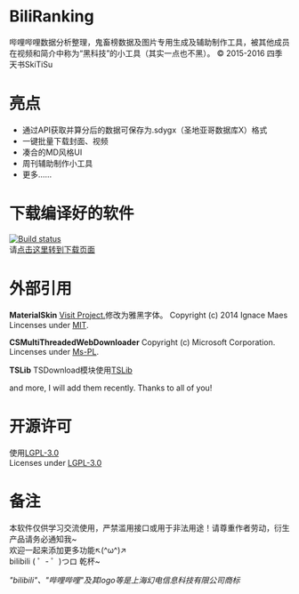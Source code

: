 # BiliRanking
哔哩哔哩数据分析整理，鬼畜榜数据及图片专用生成及辅助制作工具，被其他成员在视频和简介中称为“黑科技”的小工具（其实一点也不黑）。
© 2015-2016 四季天书SkiTiSu

# 亮点
* 通过API获取并算分后的数据可保存为.sdygx（圣地亚哥数据库X）格式
* 一键批量下载封面、视频
* 凑合的MD风格UI
* 周刊辅助制作小工具
* 更多……

# 下载编译好的软件
[![Build status](https://ci.appveyor.com/api/projects/status/k2f82yqacurumah1?svg=true)](https://ci.appveyor.com/project/SkiTiSu/biliranking)  
请[点击这里转到下载页面](https://github.com/SkiTiSu/BiliRanking/releases)

# 外部引用
**MaterialSkin**
[Visit Project.](https://github.com/IgnaceMaes/MaterialSkin)修改为雅黑字体。
Copyright (c) 2014 Ignace Maes
Lincenses under [MIT](https://github.com/IgnaceMaes/MaterialSkin/blob/master/LICENSE).

**CSMultiThreadedWebDownloader**
Copyright (c) Microsoft Corporation. 
Lincenses under [Ms-PL](http://www.microsoft.com/opensource/licenses.mspx#Ms-PL).

**TSLib**
TSDownload模块使用[TSLib](https://github.com/SkiTiSu/TSLib)  

and more, I will add them recently. Thanks to all of you!

# 开源许可
使用[LGPL-3.0](http://opensource.org/licenses/LGPL-3.0)  
Licenses under [LGPL-3.0](http://opensource.org/licenses/LGPL-3.0)

# 备注
本软件仅供学习交流使用，严禁滥用接口或用于非法用途！请尊重作者劳动，衍生产品请务必通知我~  
欢迎一起来添加更多功能↖(^ω^)↗  
bilibili ( ゜- ゜)つロ 乾杯~
  
*"bilibili"、"哔哩哔哩"及其logo等是上海幻电信息科技有限公司商标*
